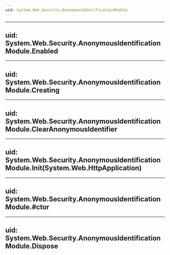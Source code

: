 ```yaml
---
uid: System.Web.Security.AnonymousIdentificationModule
---
```


---
uid: System.Web.Security.AnonymousIdentificationModule.Enabled
---

---
uid: System.Web.Security.AnonymousIdentificationModule.Creating
---

---
uid: System.Web.Security.AnonymousIdentificationModule.ClearAnonymousIdentifier
---

---
uid: System.Web.Security.AnonymousIdentificationModule.Init(System.Web.HttpApplication)
---

---
uid: System.Web.Security.AnonymousIdentificationModule.#ctor
---

---
uid: System.Web.Security.AnonymousIdentificationModule.Dispose
---
